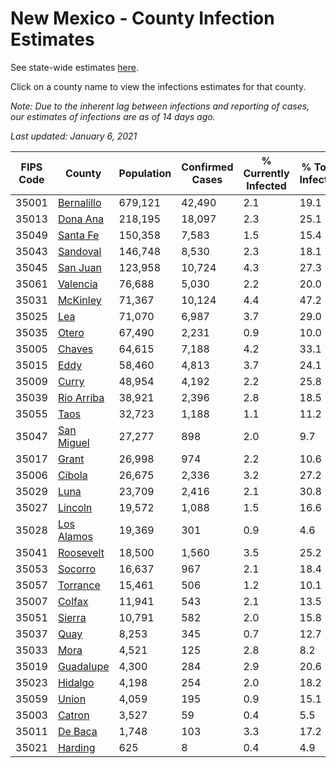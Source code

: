 # New Mexico - County Infection Estimates

See state-wide estimates [here](/infections/us-nm).

Click on a county name to view the infections estimates for that county.

*Note: Due to the inherent lag between infections and reporting of cases, our estimates of infections are as of 14 days ago.*

*Last updated: January 6, 2021*

|   FIPS Code |                   County |   Population |   Confirmed Cases |   % Currently Infected |   % Total Infected |
|-------------|--------------------------|--------------|-------------------|------------------------|--------------------|
|       35001 | [Bernalillo](bernalillo) |      679,121 |            42,490 |                    2.1 |               19.1 |
|       35013 |     [Dona Ana](dona-ana) |      218,195 |            18,097 |                    2.3 |               25.1 |
|       35049 |     [Santa Fe](santa-fe) |      150,358 |             7,583 |                    1.5 |               15.4 |
|       35043 |     [Sandoval](sandoval) |      146,748 |             8,530 |                    2.3 |               18.1 |
|       35045 |     [San Juan](san-juan) |      123,958 |            10,724 |                    4.3 |               27.3 |
|       35061 |     [Valencia](valencia) |       76,688 |             5,030 |                    2.2 |               20.0 |
|       35031 |     [McKinley](mckinley) |       71,367 |            10,124 |                    4.4 |               47.2 |
|       35025 |               [Lea](lea) |       71,070 |             6,987 |                    3.7 |               29.0 |
|       35035 |           [Otero](otero) |       67,490 |             2,231 |                    0.9 |               10.0 |
|       35005 |         [Chaves](chaves) |       64,615 |             7,188 |                    4.2 |               33.1 |
|       35015 |             [Eddy](eddy) |       58,460 |             4,813 |                    3.7 |               24.1 |
|       35009 |           [Curry](curry) |       48,954 |             4,192 |                    2.2 |               25.8 |
|       35039 | [Rio Arriba](rio-arriba) |       38,921 |             2,396 |                    2.8 |               18.5 |
|       35055 |             [Taos](taos) |       32,723 |             1,188 |                    1.1 |               11.2 |
|       35047 | [San Miguel](san-miguel) |       27,277 |               898 |                    2.0 |                9.7 |
|       35017 |           [Grant](grant) |       26,998 |               974 |                    2.2 |               10.6 |
|       35006 |         [Cibola](cibola) |       26,675 |             2,336 |                    3.2 |               27.2 |
|       35029 |             [Luna](luna) |       23,709 |             2,416 |                    2.1 |               30.8 |
|       35027 |       [Lincoln](lincoln) |       19,572 |             1,088 |                    1.5 |               16.6 |
|       35028 | [Los Alamos](los-alamos) |       19,369 |               301 |                    0.9 |                4.6 |
|       35041 |   [Roosevelt](roosevelt) |       18,500 |             1,560 |                    3.5 |               25.2 |
|       35053 |       [Socorro](socorro) |       16,637 |               967 |                    2.1 |               18.4 |
|       35057 |     [Torrance](torrance) |       15,461 |               506 |                    1.2 |               10.1 |
|       35007 |         [Colfax](colfax) |       11,941 |               543 |                    2.1 |               13.5 |
|       35051 |         [Sierra](sierra) |       10,791 |               582 |                    2.0 |               15.8 |
|       35037 |             [Quay](quay) |        8,253 |               345 |                    0.7 |               12.7 |
|       35033 |             [Mora](mora) |        4,521 |               125 |                    2.8 |                8.2 |
|       35019 |   [Guadalupe](guadalupe) |        4,300 |               284 |                    2.9 |               20.6 |
|       35023 |       [Hidalgo](hidalgo) |        4,198 |               254 |                    2.0 |               18.2 |
|       35059 |           [Union](union) |        4,059 |               195 |                    0.9 |               15.1 |
|       35003 |         [Catron](catron) |        3,527 |                59 |                    0.4 |                5.5 |
|       35011 |       [De Baca](de-baca) |        1,748 |               103 |                    3.3 |               17.2 |
|       35021 |       [Harding](harding) |          625 |                 8 |                    0.4 |                4.9 |